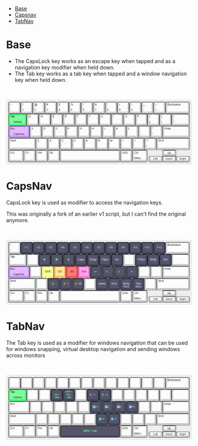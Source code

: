 - [Base](#base)
- [Capsnav](#capsnav)
- [TabNav]( #tabnav)

# Base

- The CapsLock key works as an escape key when tapped and as a navigation key modifier when held down.
- The Tab key works as a tab key when tapped and a window navigation key when held down.

<br>

![Base Layout "Base Layout"](layout-base.png)

# CapsNav

CapsLock key is used as modifier to access the navigation keys.

This was originally a fork of an earlier v1 script, but I can't find the original anymore.

<br>

![CapsNav Layout "CapsNav Layout"](layout-capsnav.png)

# TabNav

The Tab key is used as a modifier for windows navigation that can be used for windows snapping, virtual desktop navigation and sending windows across monitors

<br>

![TabNav Layout "TabNav Layout"](layout-tabnav.png)
